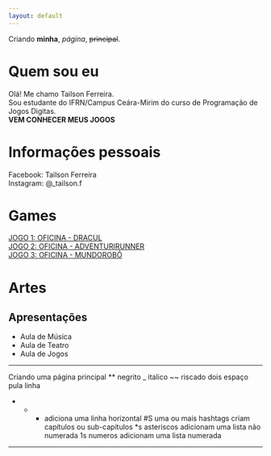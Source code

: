 ```yaml
---
layout: default
---
```


Criando **minha**, _página_,  ~~principal~~.

# Quem sou eu

Olá! Me chamo Tailson Ferreira.   
Sou estudante do IFRN/Campus Ceára-Mirim do curso de Programação de Jogos Digitas.   
**VEM CONHECER MEUS JOGOS**
# Informações pessoais
Facebook: Tailson Ferreira   
Instagram: @_tailson.f
# Games

[JOGO 1: OFICINA - DRACUL](https://tayllson.github.io/Dracul1/)     
[JOGO 2: OFICINA - ADVENTURIRUNNER](https://tayllson.github.io/AdventuriRunner/)  
[JOGO 3: OFICINA - MUNDOROBÔ](https://tayllson.github.io/AdventuriRunner/) 



# Artes


## Apresentações
* Aula de Música
* Aula de Teatro
* Aula de Jogos 


 * * * 
 
Criando uma página principal
** negrito
_ italico
~~ riscado
  dois espaço pula linha   
  * * * adiciona uma linha horizontal 
#S uma ou mais hashtags criam capítulos ou sub-capítulos
*s asteriscos adicionam uma lista não numerada 
1s numeros adicionam uma lista numerada

* * * 
